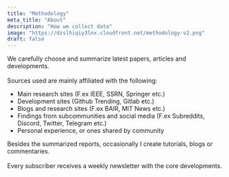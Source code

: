 ```yaml
---
title: "Methodology"
meta_title: "About"
description: "How we collect data"
image: "https://dzslhiqiy3lnx.cloudfront.net/methodology-v2.png"
draft: false
---
```


We carefully choose and summarize latest papers, articles and developments.<br></br>
Sources used are mainly affiliated with the following:

<ul>
  <li><i class="fas fa-angle-right"></i> Main research sites (F.ex IEEE, SSRN, Springer etc.)</li>
  <li><i class="fas fa-angle-right"></i> Development sites (Github Trending, Gitlab etc.)</li>
  <li><i class="fas fa-angle-right"></i> Blogs and research sites (F.ex BAIR, MIT News etc.)</li>
  <li><i class="fas fa-angle-right"></i> Findings from subcommunities and social media (F.ex Subreddits, Discord, Twitter, Telegram etc.)</li>
  <li><i class="fas fa-angle-right"></i> Personal experience, or ones shared by community</li>
</ul>

Besides the summarized reports, occasionally I create tutorials, blogs or commentaries.<br></br>
Every subscriber receives a weekly newsletter with the core developments. <br></br>


